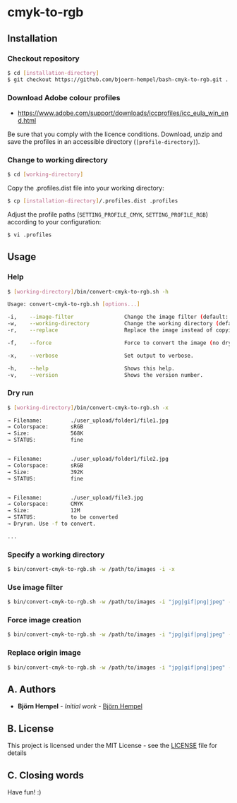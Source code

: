 # cmyk-to-rgb

## Installation

### Checkout repository

```bash
$ cd [installation-directory]
$ git checkout https://github.com/bjoern-hempel/bash-cmyk-to-rgb.git .
```

### Download Adobe colour profiles

* https://www.adobe.com/support/downloads/iccprofiles/icc_eula_win_end.html

Be sure that you comply with the licence conditions. Download, unzip and save the profiles in an accessible directory (`[profile-directory]`).

### Change to working directory

```bash
$ cd [working-directory]
```

Copy the .profiles.dist file into your working directory:

```bash
$ cp [installation-directory]/.profiles.dist .profiles
```

Adjust the profile paths (`SETTING_PROFILE_CMYK`, `SETTING_PROFILE_RGB`) according to your configuration:

```bash
$ vi .profiles
```

## Usage

### Help

```bash
$ [working-directory]/bin/convert-cmyk-to-rgb.sh -h

Usage: convert-cmyk-to-rgb.sh [options...]

-i,    --image-filter                Change the image filter (default: jpg|gif|png|jpeg|tif)
-w,    --working-directory           Change the working directory (default: current directory)
-r,    --replace                     Replace the image instead of copying it.

-f,    --force                       Force to convert the image (no dry run).

-x,    --verbose                     Set output to verbose.

-h,    --help                        Shows this help.
-v,    --version                     Shows the version number.
```

### Dry run

```bash
$ [working-directory]/bin/convert-cmyk-to-rgb.sh -x

→ Filename:         ./user_upload/folder1/file1.jpg
→ Colorspace:       sRGB
→ Size:             568K
→ STATUS:           fine


→ Filename:         ./user_upload/folder1/file2.jpg
→ Colorspace:       sRGB
→ Size:             392K
→ STATUS:           fine


→ Filename:         ./user_upload/file3.jpg
→ Colorspace:       CMYK
→ Size:             12M
→ STATUS:           to be converted
→ Dryrun. Use -f to convert.

...
```

### Specify a working directory

```bash
$ bin/convert-cmyk-to-rgb.sh -w /path/to/images -i -x
```

### Use image filter

```bash
$ bin/convert-cmyk-to-rgb.sh -w /path/to/images -i "jpg|gif|png|jpeg" -x
```

### Force image creation

```bash
$ bin/convert-cmyk-to-rgb.sh -w /path/to/images -i "jpg|gif|png|jpeg" -f -x
```

### Replace origin image

```bash
$ bin/convert-cmyk-to-rgb.sh -w /path/to/images -i "jpg|gif|png|jpeg" -f -x -r
```



## A. Authors

* **Björn Hempel** - *Initial work* - [Björn Hempel](https://github.com/bjoern-hempel)

## B. License

This project is licensed under the MIT License - see the [LICENSE](LICENSE) file for details

## C. Closing words

Have fun! :)
